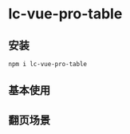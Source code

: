 # lc-vue-pro-table

## 安装

```
npm i lc-vue-pro-table
```

## 基本使用

<Base />

## 翻页场景

<WithPagination />